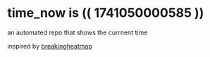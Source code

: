 # time_now is (( 1741050000585 ))

an automated repo that shows the currnent time

inspired by [breakingheatmap](https://github.com/breakingheatmap/breakingheatmap)